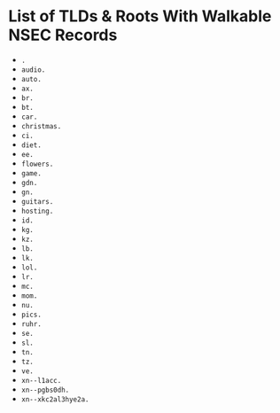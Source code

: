 # List of TLDs & Roots With Walkable NSEC Records

* `.`
* `audio.`
* `auto.`
* `ax.`
* `br.`
* `bt.`
* `car.`
* `christmas.`
* `ci.`
* `diet.`
* `ee.`
* `flowers.`
* `game.`
* `gdn.`
* `gn.`
* `guitars.`
* `hosting.`
* `id.`
* `kg.`
* `kz.`
* `lb.`
* `lk.`
* `lol.`
* `lr.`
* `mc.`
* `mom.`
* `nu.`
* `pics.`
* `ruhr.`
* `se.`
* `sl.`
* `tn.`
* `tz.`
* `ve.`
* `xn--l1acc.`
* `xn--pgbs0dh.`
* `xn--xkc2al3hye2a.`

